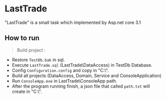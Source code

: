 # LastTrade
"LastTrade" is a small task which implemented by Asp.net core 3.1 

## How to run 

> Build project :
- Restore `TestDb.bak` in sql.
- Execute `LastTrade.sql` (LastTrade\DataAccess) in TestDb Database.
- Config `Configuration.config` and copy in "C:\\".
- Build all projects (DataAccess, Domain, Service and ConsoleApplication)
- Run `ConsoleApp.exe` in LastTrade\ConsoleApp path.
- After the program running finish, a json file that called `path.txt` will create in "C:\\".
